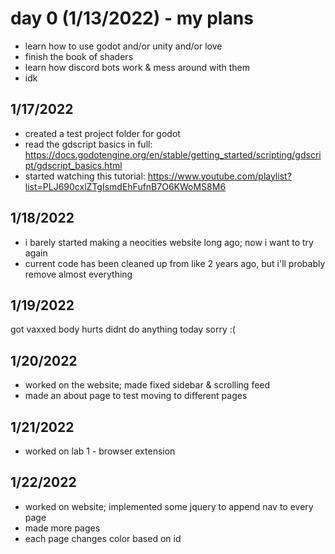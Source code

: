 # day 0 (1/13/2022) - my plans
* learn how to use godot and/or unity and/or love
* finish the book of shaders
* learn how discord bots work & mess around with them
* idk

## 1/17/2022
* created a test project folder for godot
* read the gdscript basics in full: https://docs.godotengine.org/en/stable/getting_started/scripting/gdscript/gdscript_basics.html
* started watching this tutorial: https://www.youtube.com/playlist?list=PLJ690cxlZTgIsmdEhFufnB7O6KWoMS8M6

## 1/18/2022
* i barely started making a neocities website long ago; now i want to try again
* current code has been cleaned up from like 2 years ago, but i'll probably remove almost everything

## 1/19/2022
got vaxxed body hurts didnt do anything today sorry :(

## 1/20/2022
* worked on the website; made fixed sidebar & scrolling feed
* made an about page to test moving to different pages

## 1/21/2022
* worked on lab 1 - browser extension

## 1/22/2022
* worked on website; implemented some jquery to append nav to every page
* made more pages
* each page changes color based on id

## 
